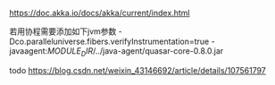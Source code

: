https://doc.akka.io/docs/akka/current/index.html

若用协程需要添加如下jvm参数
-Dco.paralleluniverse.fibers.verifyInstrumentation=true
-javaagent:$MODULE_DIR$/../java-agent/quasar-core-0.8.0.jar

todo
https://blog.csdn.net/weixin_43146692/article/details/107561797

